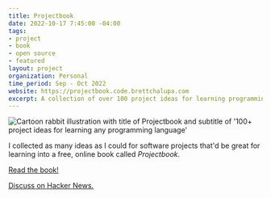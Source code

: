 ```yaml
---
title: Projectbook
date: 2022-10-17 7:45:00 -04:00
tags:
- project
- book
- open source
- featured
layout: project
organization: Personal
time_period: Sep - Oct 2022
website: https://projectbook.code.brettchalupa.com
excerpt: A collection of over 100 project ideas for learning programming.
---
```


![Cartoon rabbit illustration with title of Projectbook and subtitle of '100+ project ideas for learning any programming language'](https://projectbook.code.brettchalupa.com/cover-landscape.webp)

I collected as many ideas as I could for software projects that'd be great for learning into a free, online book called _Projectbook_.

[Read the book!](https://projectbook.code.brettchalupa.com)

[Discuss on Hacker News.](https://news.ycombinator.com/item?id=33245614)
